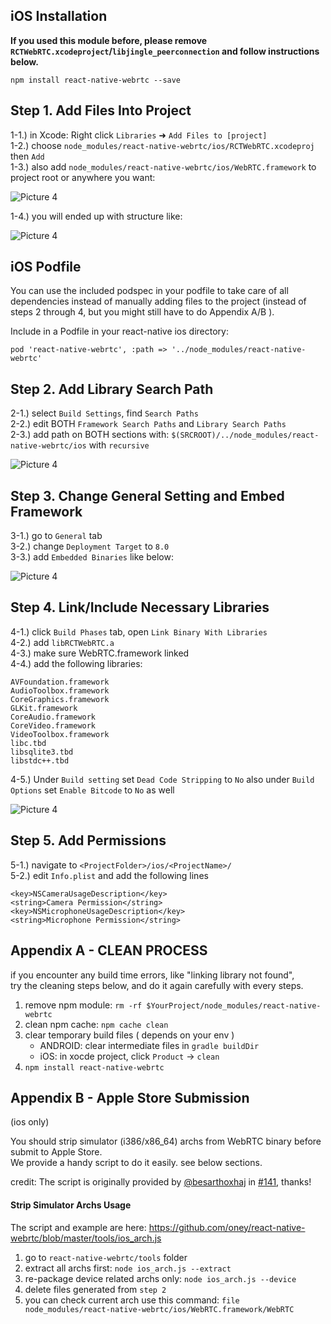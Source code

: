 ## iOS Installation

**If you used this module before, please remove `RCTWebRTC.xcodeproject`/`libjingle_peerconnection` and follow   instructions below.**

`npm install react-native-webrtc --save`  

## Step 1. Add Files Into Project

1-1.) in Xcode: Right click `Libraries` ➜ `Add Files to [project]`  
1-2.) choose `node_modules/react-native-webrtc/ios/RCTWebRTC.xcodeproj` then `Add`  
1-3.) also add `node_modules/react-native-webrtc/ios/WebRTC.framework` to project root or anywhere you want:  

![Picture 4](https://github.com/oney/react-native-webrtc/blob/master/Documentation/doc_install_xcode_add_xcodeproject.png)

1-4.) you will ended up with structure like:  

![Picture 4](https://github.com/oney/react-native-webrtc/blob/master/Documentation/doc_install_xcode_file_structure.png)

## iOS Podfile

You can use the included podspec in your podfile to take care of all dependencies instead of manually adding files to the project (instead of steps 2 through 4, but you might still have to do Appendix A/B ).

Include in a Podfile in your react-native ios directory:

```
pod 'react-native-webrtc', :path => '../node_modules/react-native-webrtc'
```

## Step 2. Add Library Search Path

2-1.) select `Build Settings`, find `Search Paths`  
2-2.) edit BOTH `Framework Search Paths` and `Library Search Paths`  
2-3.) add path on BOTH sections with: `$(SRCROOT)/../node_modules/react-native-webrtc/ios` with `recursive`  

![Picture 4](https://github.com/oney/react-native-webrtc/blob/master/Documentation/doc_install_xcode_search_path.png)

## Step 3. Change General Setting and Embed Framework

3-1.) go to `General` tab  
3-2.) change `Deployment Target` to `8.0`  
3-3.) add `Embedded Binaries` like below:  

![Picture 4](https://github.com/oney/react-native-webrtc/blob/master/Documentation/doc_install_xcode_embed_framework.png)


## Step 4. Link/Include Necessary Libraries


4-1.) click `Build Phases` tab, open `Link Binary With Libraries`  
4-2.) add `libRCTWebRTC.a`  
4-3.) make sure WebRTC.framework linked  
4-4.) add the following libraries:  

```
AVFoundation.framework
AudioToolbox.framework
CoreGraphics.framework
GLKit.framework
CoreAudio.framework
CoreVideo.framework
VideoToolbox.framework
libc.tbd
libsqlite3.tbd
libstdc++.tbd
```

4-5.) Under `Build setting` set `Dead Code Stripping` to `No` also under `Build Options` set `Enable Bitcode` to `No` as well  

![Picture 4](https://github.com/oney/react-native-webrtc/blob/master/Documentation/doc_install_xcode_link_libraries.png)

## Step 5. Add Permissions

5-1.) navigate to `<ProjectFolder>/ios/<ProjectName>/`  
5-2.) edit `Info.plist` and add the following lines

```
<key>NSCameraUsageDescription</key>
<string>Camera Permission</string>
<key>NSMicrophoneUsageDescription</key>
<string>Microphone Permission</string>
```

## Appendix A - CLEAN PROCESS

if you encounter any build time errors, like "linking library not found",  
try the cleaning steps below, and do it again carefully with every steps.

1. remove npm module: `rm -rf $YourProject/node_modules/react-native-webrtc`  
2. clean npm cache: `npm cache clean`  
3. clear temporary build files ( depends on your env )    
    * ANDROID: clear intermediate files in `gradle buildDir`    
    * iOS: in xocde project, click `Product` -> `clean`    
4. `npm install react-native-webrtc`  
  
## Appendix B - Apple Store Submission

(ios only)

You should strip simulator (i386/x86_64) archs from WebRTC binary before submit to Apple Store.  
We provide a handy script to do it easily. see below sections.

credit: The script is originally provided by [@besarthoxhaj](https://github.com/besarthoxhaj) in [#141](https://github.com/oney/react-native-webrtc/issues/141), thanks!

#### Strip Simulator Archs Usage

The script and example are here: https://github.com/oney/react-native-webrtc/blob/master/tools/ios_arch.js

1. go to `react-native-webrtc/tools` folder
2. extract all archs first: `node ios_arch.js --extract`
3. re-package device related archs only: `node ios_arch.js --device`
4. delete files generated from `step 2`
5. you can check current arch use this command: `file node_modules/react-native-webrtc/ios/WebRTC.framework/WebRTC`
